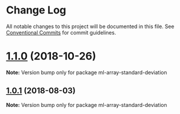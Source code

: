 # Change Log

All notable changes to this project will be documented in this file.
See [Conventional Commits](https://conventionalcommits.org) for commit guidelines.

# [1.1.0](https://github.com/mljs/array/compare/ml-array-standard-deviation@1.0.1...ml-array-standard-deviation@1.1.0) (2018-10-26)

**Note:** Version bump only for package ml-array-standard-deviation





<a name="1.0.1"></a>
## [1.0.1](https://github.com/mljs/array/compare/ml-array-standard-deviation@1.0.0...ml-array-standard-deviation@1.0.1) (2018-08-03)




**Note:** Version bump only for package ml-array-standard-deviation
